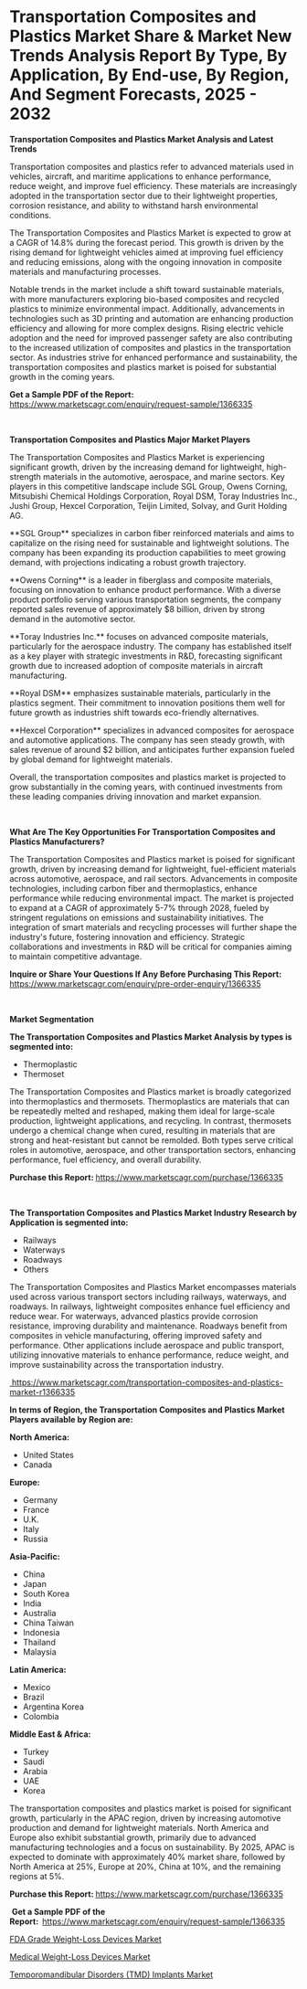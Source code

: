 <p><h1>Transportation Composites and Plastics Market Share & Market New Trends Analysis Report By Type, By Application, By End-use, By Region, And Segment Forecasts, 2025 - 2032</h1></p><p><strong>Transportation Composites and Plastics Market Analysis and Latest Trends</strong></p>
<p><p>Transportation composites and plastics refer to advanced materials used in vehicles, aircraft, and maritime applications to enhance performance, reduce weight, and improve fuel efficiency. These materials are increasingly adopted in the transportation sector due to their lightweight properties, corrosion resistance, and ability to withstand harsh environmental conditions. </p><p>The Transportation Composites and Plastics Market is expected to grow at a CAGR of 14.8% during the forecast period. This growth is driven by the rising demand for lightweight vehicles aimed at improving fuel efficiency and reducing emissions, along with the ongoing innovation in composite materials and manufacturing processes. </p><p>Notable trends in the market include a shift toward sustainable materials, with more manufacturers exploring bio-based composites and recycled plastics to minimize environmental impact. Additionally, advancements in technologies such as 3D printing and automation are enhancing production efficiency and allowing for more complex designs. Rising electric vehicle adoption and the need for improved passenger safety are also contributing to the increased utilization of composites and plastics in the transportation sector. As industries strive for enhanced performance and sustainability, the transportation composites and plastics market is poised for substantial growth in the coming years.</p></p>
<p><strong>Get a Sample PDF of the Report:&nbsp;</strong> <a href="https://www.marketscagr.com/enquiry/request-sample/1366335?utm_campaign=2031&utm_medium=2&utm_source=Github&utm_content=ia&utm_term=22032025&utm_id=transportation-composites-and-plastics">https://www.marketscagr.com/enquiry/request-sample/1366335</a></p>
<p>&nbsp;</p>
<p><strong>Transportation Composites and Plastics Major Market Players</strong></p>
<p><p>The Transportation Composites and Plastics Market is experiencing significant growth, driven by the increasing demand for lightweight, high-strength materials in the automotive, aerospace, and marine sectors. Key players in this competitive landscape include SGL Group, Owens Corning, Mitsubishi Chemical Holdings Corporation, Royal DSM, Toray Industries Inc., Jushi Group, Hexcel Corporation, Teijin Limited, Solvay, and Gurit Holding AG.</p><p>**SGL Group** specializes in carbon fiber reinforced materials and aims to capitalize on the rising need for sustainable and lightweight solutions. The company has been expanding its production capabilities to meet growing demand, with projections indicating a robust growth trajectory.</p><p>**Owens Corning** is a leader in fiberglass and composite materials, focusing on innovation to enhance product performance. With a diverse product portfolio serving various transportation segments, the company reported sales revenue of approximately $8 billion, driven by strong demand in the automotive sector.</p><p>**Toray Industries Inc.** focuses on advanced composite materials, particularly for the aerospace industry. The company has established itself as a key player with strategic investments in R&D, forecasting significant growth due to increased adoption of composite materials in aircraft manufacturing.</p><p>**Royal DSM** emphasizes sustainable materials, particularly in the plastics segment. Their commitment to innovation positions them well for future growth as industries shift towards eco-friendly alternatives. </p><p>**Hexcel Corporation** specializes in advanced composites for aerospace and automotive applications. The company has seen steady growth, with sales revenue of around $2 billion, and anticipates further expansion fueled by global demand for lightweight materials.</p><p>Overall, the transportation composites and plastics market is projected to grow substantially in the coming years, with continued investments from these leading companies driving innovation and market expansion.</p></p>
<p>&nbsp;</p>
<p><strong>What Are The Key Opportunities For Transportation Composites and Plastics Manufacturers?</strong></p>
<p><p>The Transportation Composites and Plastics market is poised for significant growth, driven by increasing demand for lightweight, fuel-efficient materials across automotive, aerospace, and rail sectors. Advancements in composite technologies, including carbon fiber and thermoplastics, enhance performance while reducing environmental impact. The market is projected to expand at a CAGR of approximately 5-7% through 2028, fueled by stringent regulations on emissions and sustainability initiatives. The integration of smart materials and recycling processes will further shape the industry's future, fostering innovation and efficiency. Strategic collaborations and investments in R&D will be critical for companies aiming to maintain competitive advantage.</p></p>
<p><strong>Inquire or Share Your Questions If Any Before Purchasing This Report:</strong> <a href="https://www.marketscagr.com/enquiry/pre-order-enquiry/1366335?utm_campaign=2031&utm_medium=2&utm_source=Github&utm_content=ia&utm_term=22032025&utm_id=transportation-composites-and-plastics">https://www.marketscagr.com/enquiry/pre-order-enquiry/1366335</a></p>
<p>&nbsp;</p>
<p><strong>Market Segmentation</strong></p>
<p><strong>The Transportation Composites and Plastics Market Analysis by types is segmented into:</strong></p>
<p><ul><li>Thermoplastic</li><li>Thermoset</li></ul></p>
<p><p>The Transportation Composites and Plastics market is broadly categorized into thermoplastics and thermosets. Thermoplastics are materials that can be repeatedly melted and reshaped, making them ideal for large-scale production, lightweight applications, and recycling. In contrast, thermosets undergo a chemical change when cured, resulting in materials that are strong and heat-resistant but cannot be remolded. Both types serve critical roles in automotive, aerospace, and other transportation sectors, enhancing performance, fuel efficiency, and overall durability.</p></p>
<p><strong>Purchase this Report:&nbsp;</strong><a href="https://www.marketscagr.com/purchase/1366335?utm_campaign=2031&utm_medium=2&utm_source=Github&utm_content=ia&utm_term=22032025&utm_id=transportation-composites-and-plastics">https://www.marketscagr.com/purchase/1366335</a></p>
<p>&nbsp;</p>
<p><strong>The Transportation Composites and Plastics Market Industry Research by Application is segmented into:</strong></p>
<p><ul><li>Railways</li><li>Waterways</li><li>Roadways</li><li>Others</li></ul></p>
<p><p>The Transportation Composites and Plastics Market encompasses materials used across various transport sectors including railways, waterways, and roadways. In railways, lightweight composites enhance fuel efficiency and reduce wear. For waterways, advanced plastics provide corrosion resistance, improving durability and maintenance. Roadways benefit from composites in vehicle manufacturing, offering improved safety and performance. Other applications include aerospace and public transport, utilizing innovative materials to enhance performance, reduce weight, and improve sustainability across the transportation industry.</p></p>
<p><a href="https://www.marketscagr.com/transportation-composites-and-plastics-market-r1366335?utm_campaign=2031&utm_medium=2&utm_source=Github&utm_content=ia&utm_term=22032025&utm_id=transportation-composites-and-plastics">&nbsp;https://www.marketscagr.com/transportation-composites-and-plastics-market-r1366335</a></p>
<p><strong>In terms of Region, the Transportation Composites and Plastics Market Players available by Region are:</strong></p>
<p>
    <p> <strong> North America: </strong>
        <ul>
            <li>United States</li>
            <li>Canada</li>
        </ul>
        </p> 
    <p> <strong> Europe: </strong>
        <ul>
            <li>Germany</li>
            <li>France</li>
            <li>U.K.</li>
            <li>Italy</li>
            <li>Russia</li>
        </ul>
        </p> 
    <p> <strong> Asia-Pacific: </strong>
        <ul>
            <li>China</li>
            <li>Japan</li>
            <li>South Korea</li>
            <li>India</li>
            <li>Australia</li>
            <li>China Taiwan</li>
            <li>Indonesia</li>
            <li>Thailand</li>
            <li>Malaysia</li>
        </ul>
        </p> 
    <p> <strong> Latin America: </strong>
        <ul>
            <li>Mexico</li>
            <li>Brazil</li>
            <li>Argentina Korea</li>
            <li>Colombia</li>
        </ul>
        </p> 
    <p> <strong> Middle East & Africa: </strong>
        <ul>
            <li>Turkey</li>
            <li>Saudi</li>
            <li>Arabia</li>
            <li>UAE</li>
            <li>Korea</li>
        </ul>
    </p>
    </p>
<p><p>The transportation composites and plastics market is poised for significant growth, particularly in the APAC region, driven by increasing automotive production and demand for lightweight materials. North America and Europe also exhibit substantial growth, primarily due to advanced manufacturing technologies and a focus on sustainability. By 2025, APAC is expected to dominate with approximately 40% market share, followed by North America at 25%, Europe at 20%, China at 10%, and the remaining regions at 5%.</p></p>
<p><strong>Purchase this Report: </strong><a href="https://www.marketscagr.com/purchase/1366335?utm_campaign=2031&utm_medium=2&utm_source=Github&utm_content=ia&utm_term=22032025&utm_id=transportation-composites-and-plastics">https://www.marketscagr.com/purchase/1366335</a></p>
<p>&nbsp;<strong>Get a Sample PDF of the Report:&nbsp;&nbsp;</strong><a href="https://www.marketscagr.com/enquiry/request-sample/1366335?utm_campaign=2031&utm_medium=2&utm_source=Github&utm_content=ia&utm_term=22032025&utm_id=transportation-composites-and-plastics">https://www.marketscagr.com/enquiry/request-sample/1366335</a></p>
<p><strong></strong></p>
<p><p><a href="https://github.com/aloyoarmahvr/Market-Research-Report-List-1/blob/main/fda-grade-weight-loss-devices-market.md?utm_campaign=2031&utm_medium=2&utm_source=Github&utm_content=ia&utm_term=22032025&utm_id=transportation-composites-and-plastics">FDA Grade Weight-Loss Devices Market</a></p><p><a href="https://github.com/PeterParrish5/Market-Research-Report-List-7/blob/main/medical-weight-loss-devices-market.md?utm_campaign=2031&utm_medium=2&utm_source=Github&utm_content=ia&utm_term=22032025&utm_id=transportation-composites-and-plastics">Medical Weight-Loss Devices Market</a></p><p><a href="https://github.com/wileonie19657/Market-Research-Report-List-1/blob/main/temporomandibular-disorders-tmd-implants-market.md?utm_campaign=2031&utm_medium=2&utm_source=Github&utm_content=ia&utm_term=22032025&utm_id=transportation-composites-and-plastics">Temporomandibular Disorders (TMD) Implants Market</a></p></p>